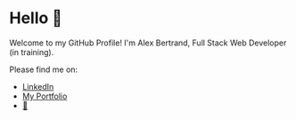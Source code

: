 # Hello :wave:

Welcome to my GitHub Profile!  I'm Alex Bertrand, Full Stack Web Developer (in training).

Please find me on:
* [LinkedIn](https://www.linkedin.com/in/alex-bertrand/)
* [My Portfolio](https://ambertrand.github.io/07-Portfolio-Update/)
* [:email:](mailto:alex.m.bertrand@gmail.com)
